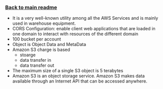 ### [Back to main readme](Readme.md)

- It is a very well-known utility among all the AWS Services and is mainly used in warehouse equipment.
- CORS Configuration: enable client web applications that are loaded in one domain to interact with resources of the different domain
- 100 bucket per account
- Object is Object Data and MetaData
- Amazon S3 charge is based 
	- stoarge
	- data transfer in
	- data transfer out
- The maximum size of a single S3 object is 5 terabytes
- Amazon S3 is an object storage service. Amazon S3 makes data available through an Internet API that can be accessed anywhere.